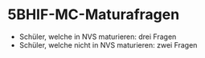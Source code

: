 # 5BHIF-MC-Maturafragen

- Schüler, welche in NVS maturieren: drei Fragen
- Schüler, welche nicht in NVS maturieren: zwei Fragen
